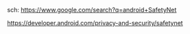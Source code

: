 sch: https://www.google.com/search?q=android+SafetyNet

https://developer.android.com/privacy-and-security/safetynet

